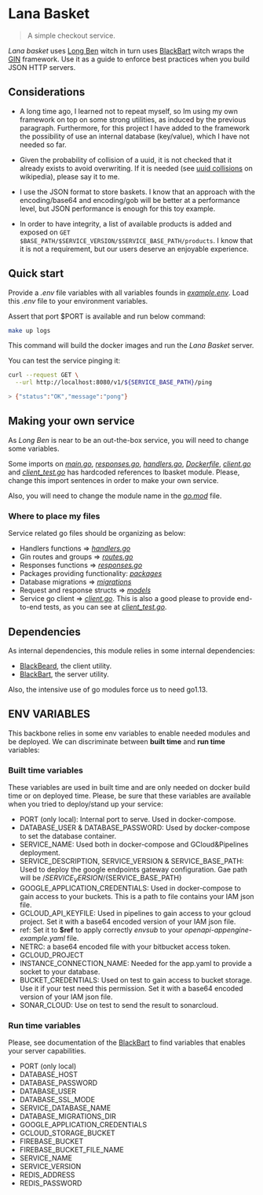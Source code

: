 # Lana Basket

> A simple checkout service.

_Lana basket_ uses [Long Ben](https://github.com/orov-io/lbasket) witch in turn uses [BlackBart](https://github.com/orov-io/BlackBart) witch wraps the [GIN](https://github.com/gin-gonic/gin) framework. Use it as a guide to enforce best practices when you build JSON HTTP servers.

## Considerations

* A long time ago, I learned not to repeat myself, so Im using my own framework on top on some strong utilities, as induced by the previous paragraph.
Furthermore, for this project I have added to the framework the possibility of use an internal database (key/value), which I have not needed so far.

* Given the probability of collision of a uuid, it is not checked that it already exists to avoid overwriting. If it is needed (see [uuid collisions](https://en.wikipedia.org/wiki/Universally_unique_identifier#Collisions) on wikipedia), please say it to me.

* I use the JSON format to store baskets. I know that an approach with the encoding/base64 and encoding/gob will be better at a performance level, but JSON performance is enough for this toy example.

* In order to have integrity, a list of available products is added and exposed on `GET $BASE_PATH/$SERVICE_VERSION/$SERVICE_BASE_PATH/products`. I know that it is not a requirement, but our users deserve an enjoyable experience.

## Quick start

Provide a _.env_ file variables with all variables founds in _[example.env](./example.env)_. Load this _.env_ file to your environment variables.

Assert that port $PORT is available and run below command:

```Bash
make up logs
```

This command will build the docker images and run the _Lana Basket_ server.

You can test the service pinging it:

```Bash
curl --request GET \
  --url http://localhost:8080/v1/${SERVICE_BASE_PATH}/ping

> {"status":"OK","message":"pong"}
```

## Making your own service

As _Long Ben_ is near to be an out-the-box service, you will need to change some variables.

Some imports on _[main.go](./main.go)_, _[responses.go](./service/responses.go)_, _[handlers.go](./service/handlers.go)_, _[Dockerfile](./Dockerfile)_,  _[client.go](./client/client.go)_ and _[client_test.go](./client/client_test)_ has hardcoded references to lbasket module. Please, change this import sentences in order to make your own service.

Also, you will need to change the module name in the _[go.mod](./go.mod)_ file.

### Where to place my files

Service related go files should be organizing as below:

* Handlers functions => _[handlers.go](./service/handlers.go)_
* Gin routes and groups => _[routes.go](./service/routes.go)_
* Responses functions => _[responses.go](./service/responses.go)_
* Packages providing functionality: _[packages](./packages/README.md)_
* Database migrations => _[migrations](./migrations/README.md)_
* Request and response structs => _[models](./models)_
* Service go client => _[client.go](./client/client.go)_. This is also a good please to provide end-to-end tests, as you can see at _[client_test.go](./client/client_test.go)_.

## Dependencies

As internal dependencies, this module relies in some internal dependencies:

* [BlackBeard](https://github.com/orov-io/BlackBeard), the client utility.
* [BlackBart](https://github.com/orov-io/BlackBart), the server utility.

Also, the intensive use of go modules force us to need go1.13.

## ENV VARIABLES

This backbone relies in some env variables to enable needed modules and be deployed. We can discriminate between __built time__ and __run time__ variables:

### Built time variables

These variables are used in  built time and are only needed on docker build time or on deployed time. Please, be sure that these variables are available when you tried to deploy/stand up your service:

* PORT (only local): Internal port to serve. Used in docker-compose.
* DATABASE_USER & DATABASE_PASSWORD: Used by docker-compose to set the database container.
* SERVICE_NAME: Used both in docker-compose and GCloud&Pipelines deployment.
* SERVICE_DESCRIPTION, SERVICE_VERSION & SERVICE_BASE_PATH: Used to deploy the google endpoints gateway configuration. Gae path will be /${SERVICE_VERSION}/${SERVICE_BASE_PATH}
* GOOGLE_APPLICATION_CREDENTIALS: Used in docker-compose to gain access to your buckets. This is a path to file contains your IAM json file.
* GCLOUD_API_KEYFILE: Used in pipelines to gain access to your gcloud project. Set it with a base64 encoded version of your IAM json file.
* ref: Set it to __$ref__ to apply correctly _envsub_ to your _openapi-appengine-example.yaml_ file.
* NETRC: a base64 encoded file with your bitbucket access token.
* GCLOUD_PROJECT
* INSTANCE_CONNECTION_NAME: Needed for the app.yaml to provide a socket to your database.
* BUCKET_CREDENTIALS: Used on test to gain access to bucket storage. Use it if your test need this permission. Set it with a base64 encoded version of your IAM json file.
* SONAR_CLOUD: Use on test to send the result to sonarcloud.

### Run time variables

Please, see documentation of the [BlackBart](https://github.com/orov-io/BlackBart) to find variables that enables your server capabilities.

* PORT (only local)
* DATABASE_HOST
* DATABASE_PASSWORD
* DATABASE_USER
* DATABASE_SSL_MODE
* SERVICE_DATABASE_NAME
* DATABASE_MIGRATIONS_DIR
* GOOGLE_APPLICATION_CREDENTIALS
* GCLOUD_STORAGE_BUCKET
* FIREBASE_BUCKET
* FIREBASE_BUCKET_FILE_NAME
* SERVICE_NAME
* SERVICE_VERSION
* REDIS_ADDRESS
* REDIS_PASSWORD
